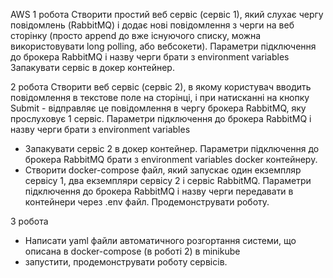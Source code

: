 AWS
1 робота
Створити простий веб сервіс (сервіс 1), який слухає чергу повідомлень (RabbitMQ) і додає нові повідомлення з черги на веб сторінку (просто append до вже існуючого списку, можна використовувати long polling, або вебсокети). Параметри підключення до брокера RabbitMQ і назву черги брати з environment variables
Запакувати сервіс в докер контейнер.

2 робота
Створити веб сервіс (сервіс 2), в якому користувач вводить повідомлення в текстове поле на сторінці, і при натисканні на кнопку Submit - відправляє це повідомлення в чергу брокера RabbitMQ, яку прослуховує 1 сервіс. Параметри підключення до брокера RabbitMQ і назву черги брати з environment variables

- Запакувати сервіс 2 в докер контейнер. Параметри підключення до брокера RabbitMQ брати з environment variables docker контейнеру.
- Створити docker-compose файл, який запускає один екземпляр сервісу 1, два екземпляри сервісу 2 і сервіс RabbitMQ. Параметри підключення до брокера RabbitMQ і назву черги передавати в контейнери через .env файл. Продемонструвати роботу.

3 робота

- Написати yaml файли автоматичного розгортання системи, що описана в docker-compose (в роботі 2) в minikube
- запустити, продемонструвати роботу сервісів.
